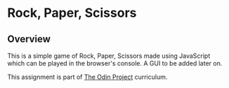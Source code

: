 # Rock, Paper, Scissors

## Overview

This is a simple game of Rock, Paper, Scissors made using JavaScript which can be played in the browser's console. A GUI to be added later on.

This assignment is part of <a href="https://www.theodinproject.com/">The Odin Project</a> curriculum.